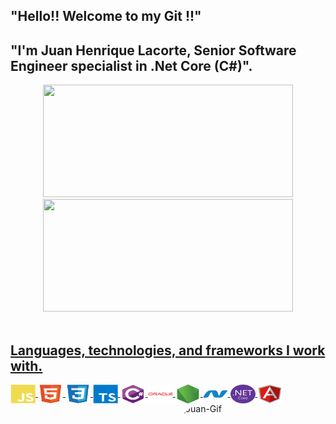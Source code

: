 ## "Hello!! Welcome to my Git !!"
## "I'm Juan Henrique Lacorte, Senior Software Engineer specialist in .Net Core (C#)".

<div align="center">  
  <a href="https://github.com/JuanLacorteDev">
  <img height="180em" width="400em" src="https://github-readme-stats.vercel.app/api?username=JuanLacorteDev&show_icons=true&theme=dracula&include_all_commits=true&count_private=true"/>
  <img height="180em" width="400em" src="https://github-readme-stats.vercel.app/api/top-langs/?username=JuanLacorteDev&layout=compact&langs_count=7&theme=dracula"/>
</div>
  
<div style="display: inline_block;" width="40"><br>
  <h2>Languages, technologies, and frameworks I work with.</h2>
  <img align="center" alt="Juan-Js" height="30" width="40" src="https://raw.githubusercontent.com/devicons/devicon/master/icons/javascript/javascript-plain.svg">
  <img align="center" alt="Juan-HTML" height="30" width="40" src="https://raw.githubusercontent.com/devicons/devicon/master/icons/html5/html5-original.svg">
  <img align="center" alt="Juan-CSS" height="30" width="40" src="https://raw.githubusercontent.com/devicons/devicon/master/icons/css3/css3-original.svg"> 
  <img align="center" alt="Juan-Ts" height="30" width="40" src="https://raw.githubusercontent.com/devicons/devicon/master/icons/typescript/typescript-plain.svg">
  <img align="center" alt="Juan-Csharp" height="30" width="40" src="https://raw.githubusercontent.com/devicons/devicon/master/icons/csharp/csharp-original.svg">
  <img align="center" alt="Juan-Oracle" height="30" width="40" src="https://raw.githubusercontent.com/devicons/devicon/master/icons/oracle/oracle-original.svg">
  <img align="center" alt="Juan-Oracle" height="30" width="40" src="https://raw.githubusercontent.com/devicons/devicon/master/icons/nodejs/nodejs-original.svg">
  
  
  <img align="center" alt="Juan-Net" height="30" width="40" src="https://raw.githubusercontent.com/devicons/devicon/master/icons/dot-net/dot-net-plain.svg"> 
  <img align="center" alt="Juan-NetCore" height="30" width="40" src="https://raw.githubusercontent.com/devicons/devicon/master/icons/dotnetcore/dotnetcore-original.svg">
  <img align="center" alt="Juan-Angular" height="30" width="40" src="https://raw.githubusercontent.com/devicons/devicon/master/icons/angularjs/angularjs-original.svg">
   <img align="right" alt="Juan-Gif" height="150" width="240" style="border-radius: 50px;"  src="https://cdn.dribbble.com/users/1292677/screenshots/6139167/media/5387dc7e035b3efe9d94516044de66a4.gif">
  
</div>

